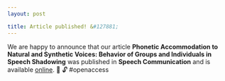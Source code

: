 ```yaml
---
layout: post

title: Article published! &#127881;
---
```


We are happy to announce that our article <strong>Phonetic Accommodation to Natural and Synthetic Voices: Behavior of Groups and Individuals in Speech Shadowing</strong> was published in <strong>Speech Communication</strong> and is available <a href="http://www.sciencedirect.com/science/article/pii/S0167639320303095" target="_blank" rel="noopener">online</a>. &#128214; &#128275; #openaccess
